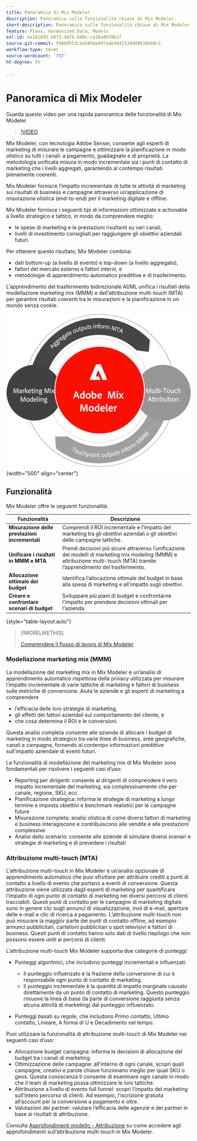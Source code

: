 ```yaml
---
title: Panoramica di Mix Modeler
description: Panoramica sulle funzionalità chiave di Mix Modeler.
short-description: Panoramica sulle funzionalità chiave di Mix Modeler.
feature: Plans, Harmonized Data, Models
exl-id: aa1018d5-b073-4dfb-b40c-ca16a8970b2f
source-git-commit: 59869553c4a5856e897aded441520dd8938eb8c1
workflow-type: tm+mt
source-wordcount: '757'
ht-degree: 3%

---
```


# Panoramica di Mix Modeler

Guarda questo video per una rapida panoramica delle funzionalità di Mix Modeler.

>[!VIDEO](https://video.tv.adobe.com/v/3424872/?learn=on)

Mix Modeler, con tecnologia Adobe Sensei, consente agli esperti di marketing di misurare le campagne e ottimizzare la pianificazione in modo olistico su tutti i canali: a pagamento, guadagnato e di proprietà. La metodologia unificata misura in modo incrementale sia i punti di contatto di marketing che i livelli aggregati, garantendo al contempo risultati pienamente coerenti.

Mix Modeler fornisce l’impatto incrementale di tutte le attività di marketing sui risultati di business e campagne attraverso un’applicazione di misurazione olistica (end-to-end) per il marketing digitale e offline.

Mix Modeler fornisce i seguenti tipi di informazioni ottimizzate e actionable a livello strategico e tattico, in modo da comprendere meglio:

* le spese di marketing e le prestazioni risultanti su vari canali,
* livelli di investimento consigliati per raggiungere gli obiettivi aziendali futuri.


Per ottenere questo risultato, Mix Modeler combina:

* dati bottom-up (a livello di evento) e top-down (a livello aggregato),
* fattori del mercato esterno e fattori interni, e
* metodologie di apprendimento automatico predittive e di trasferimento.

L’apprendimento del trasferimento bidirezionale AI/ML unifica i risultati della modellazione marketing mix (MMM) e dell’attribuzione multi-touch (MTA) per garantire risultati coerenti tra le misurazioni e la pianificazione in un mondo senza cookie.

![Apprendimento del trasferimento bidirezionale](../assets/birdirectional-transfer-learning.png){width="500" align="center"}


## Funzionalità

Mix Modeler offre le seguenti funzionalità:

| Funzionalità | Descrizione |
|---|---|
| **Misurazione delle prestazioni incrementali** | Comprendi il ROI incrementale e l’impatto del marketing tra gli obiettivi aziendali o gli obiettivi delle campagne tattiche. |
| **Unificare i risultati in MMM e MTA** | Prendi decisioni più sicure attraverso l’unificazione dei modelli di marketing mix modeling (MMM) e attribuzione multi-touch (MTA) tramite l’apprendimento del trasferimento. |
| **Allocazione ottimale dei budget** | Identifica l’allocazione ottimale del budget in base alla spesa di marketing e all’impatto sugli obiettivi. |
| **Creare e confrontare scenari di budget** | Sviluppare più piani di budget e confrontarne l&#39;impatto per prendere decisioni ottimali per l&#39;azienda. |

{style="table-layout:auto"}

>[!MORELIKETHIS]
>
>[Comprendere il flusso di lavoro di Mix Modeler](workflow.md)


### Modellazione marketing mix (MMM)

La modellazione del marketing mix in Mix Modeler è un’analisi di apprendimento automatico rispettosa della privacy utilizzata per misurare l’impatto incrementale di varie tattiche di marketing e fattori di business sulle metriche di conversione. Aiuta le aziende e gli esperti di marketing a comprendere

* l’efficacia delle loro strategie di marketing,
* gli effetti dei fattori aziendali sul comportamento del cliente, e
* che cosa determina il ROI e le conversioni.

Questa analisi completa consente alle aziende di allocare i budget di marketing in modo strategico tra varie linee di business, aree geografiche, canali e campagne, fornendo al contempo informazioni predittive sull’impatto aziendale di eventi futuri.

Le funzionalità di modellazione del marketing mix di Mix Modeler sono fondamentali per risolvere i seguenti casi d’uso:

* Reporting per dirigenti: consente ai dirigenti di comprendere il vero impatto incrementale del marketing, sia complessivamente che per canale, regione, SKU, ecc.
* Pianificazione strategica: informa le strategie di marketing a lungo termine e imposta obiettivi e benchmark realistici per le campagne future
* Misurazione completa: analisi olistica di come diversi fattori di marketing e business interagiscono e contribuiscono alle vendite e alle prestazioni complessive
* Analisi dello scenario: consente alle aziende di simulare diversi scenari e strategie di marketing e di prevedere i risultati


### Attribuzione multi-touch (MTA)

L’attribuzione multi-touch in Mix Modeler è un’analisi opzionale di apprendimento automatico che puoi sfruttare per attribuire crediti a punti di contatto a livello di evento che portano a eventi di conversione. Questa attribuzione viene utilizzata dagli esperti di marketing per quantificare l’impatto di ogni punto di contatto di marketing nei diversi percorsi di clienti tracciabili. Questi punti di contatto per le campagne di marketing digitale sono in genere clic sugli annunci di visualizzazione, invii di e-mail, aperture delle e-mail e clic di ricerca a pagamento. L’attribuzione multi-touch non può misurare la maggior parte dei punti di contatto offline, ad esempio annunci pubblicitari, cartelloni pubblicitari o spot televisivi e fattori di business. Questi punti di contatto hanno solo dati di livello riepilogo che non possono essere uniti ai percorsi di clienti.

L’attribuzione multi-touch Mix Modeler supporta due categorie di punteggi:

* Punteggi algoritmici, che includono punteggi incrementali e influenzati:
   * Il punteggio influenzato è la frazione della conversione di cui è responsabile ogni punto di contatto di marketing.
   * Il punteggio incrementale è la quantità di impatto marginale causato direttamente da un punto di contatto di marketing. Questo punteggio rimuove la linea di base (la parte di conversione raggiunta senza alcuna attività di marketing) dal punteggio influenzato.

* Punteggi basati su regole, che includono Primo contatto, Ultimo contatto, Lineare, A forma di U e Decadimento nel tempo.

Puoi utilizzare la funzionalità di attribuzione multi-touch di Mix Modeler nei seguenti casi d’uso:

* Allocazione budget campagna: informa le decisioni di allocazione del budget tra i canali di marketing.
* Ottimizzazione delle campagne: all’interno di ogni canale, scopri quali campagne, creativi e parole chiave funzionano meglio per quali SKU o geos. Questa conoscenza ti consente di esaminare ogni canale in modo che il team di marketing possa ottimizzare le loro tattiche.
* Attribuzione a livello di evento full funnel: scopri l’impatto del marketing sull’intero percorso di clienti. Ad esempio, l’iscrizione gratuita all’account per la conversione a pagamento e oltre.
* Valutazioni dei partner: valutare l’efficacia delle agenzie e dei partner in base ai risultati di attribuzione.

Consulta [Approfondimenti modello - Attribuzione](../models/insights.md#attribution) su come accedere agli approfondimenti sull’attribuzione multi-touch in Mix Modeler.


